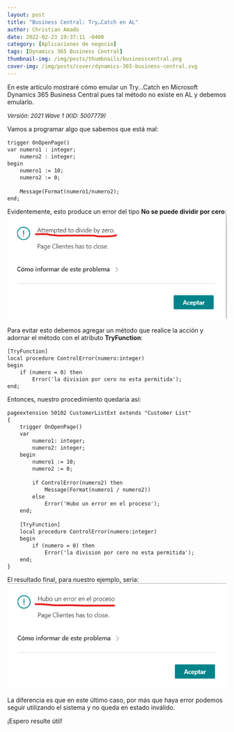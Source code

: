 ```yaml
---
layout: post
title: "Business Central: Try…Catch en AL"
author: Christian Amado
date: 2022-02-23 19:37:11 -0400
category: [Aplicaciones de negocio]
tags: [Dynamics 365 Business Central]
thumbnail-img: /img/posts/thumbnails/businesscentral.png
cover-img: /img/posts/cover/dynamics-365-business-central.svg
---
```


En este artículo mostraré cómo emular un Try...Catch en Microsoft Dynamics 365 Business Central pues tal método no existe en AL y debemos emularlo.

<!--more-->
*<font size="2">Versión: 2021 Wave 1 (KID: 5007779)</font>*

Vamos a programar algo que sabemos que está mal:
```
trigger OnOpenPage()
var numero1 : integer;
    numero2 : integer;
begin
    numero1 := 10;
    numero2 := 0;

    Message(Format(numero1/numero2);
end;
```
Evidentemente, esto produce un error del tipo **No se puede dividir por cero**:  
![](/img/posts/2022/02/23/Try1.png)  

Para evitar esto debemos agregar un método que realice la acción y adornar el método con el atributo **TryFunction**:
```
[TryFunction]
local procedure ControlError(numero:integer)
begin
    if (numero = 0) then
        Error('la division por cero no esta permitida');
end;
```

Entonces, nuestro procedimiento quedaria así:
```
pageextension 50102 CustomerListExt extends "Customer List"
{
    trigger OnOpenPage()
    var
        numero1: integer;
        numero2: integer;
    begin
        numero1 := 10;
        numero2 := 0;

        if ControlError(numero2) then
            Message(Format(numero1 / numero2))
        else
            Error('Hubo un error en el proceso');        
    end;

    [TryFunction]
    local procedure ControlError(numero:integer)
    begin
        if (numero = 0) then
            Error('la division por cero no esta permitida');
    end;
}
```
El resultado final, para nuestro ejemplo, seria:   
![](/img/posts/2022/02/23/Try2.png)   

La diferencia es que en este último caso, por más que haya error podemos seguir utilizando el sistema y no queda en estado inválido.

¡Espero resulte útil!